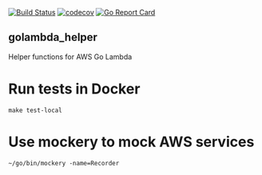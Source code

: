 [![Build Status](https://travis-ci.org/tkeech1/golambda_helper.svg?branch=master)](https://travis-ci.org/tkeech1/golambda_helper)
[![codecov](https://codecov.io/gh/tkeech1/golambda_helper/branch/master/graph/badge.svg)](https://codecov.io/gh/tkeech1/golambda_helper)
[![Go Report Card](https://goreportcard.com/badge/github.com/tkeech1/golambda_helper)](https://goreportcard.com/report/github.com/tkeech1/golambda_helper)

## golambda_helper
Helper functions for AWS Go Lambda

# Run tests in Docker
```
make test-local
```

# Use mockery to mock AWS services
```
~/go/bin/mockery -name=Recorder
```
